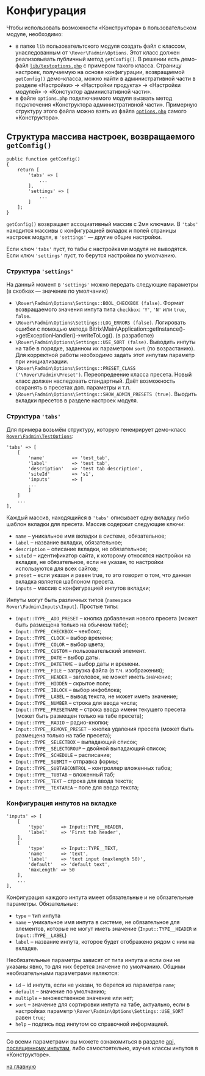 # Конфигурация
Чтобы использовать возможности «Конструктора» в пользовательском модуле, необходимо:
* в папке `lib` пользовательтского модуля создать файл с классом, унаследованным от `\Rover\Fadmin\Options`. Этот класс должен реализовывать публичный метод `getConfig()`. 
В решении есть демо-файл [`lib/testoptions.php`](../lib/testoptions.php) с примером такого класса. Страницу настроек, получаемую на основе конфигурации, возвращаемой `getConfig()` демо-класса, можно найти в административной части в разделе «Настройки» -> «Настройки продукта» -> «Настройки модулей» -> «Констуктор администативной части».
* в файле `options.php` подключаемого модуля вызвать метод подключения «Конструктора административной части». Примерную структуру этого файла можно взять из файла [`options.php`](../options.php) самого «Конструктора».

## Структура массива настроек, возвращаемого `getConfig()`
	
    public function getConfig()
    {
	    return [
            'tabs' => [
                ...
            ],
            'settings' => [
                ...
            ]
        ];	
    }	
`getConfig()` возвращает ассоциативный массив с 2мя ключами. В `'tabs'` находится массивы с конфигурацией вкладок и полей страницы настроек модуля, в `'settings'` — другие общие настройки. 

Если ключ `'tabs'` пуст, то табы с настройками модуля не выводятся. Если ключ `'settings'` пуст, то берутся настройки по умолчанию. 
### Структура `'settings'`
На данный момент в `'settings'` можно передать следующие параметры (в скобках — значение по умолчанию)
* `\Rover\Fadmin\Options\Settings::BOOL_CHECKBOX (false)`. Формат возвращаемого значения инпута типа `checkbox`: `'Y'`, `'N'` или `true`, `false`.
* `\Rover\Fadmin\Options\Settings::LOG_ERRORS (false)`. Логировать ошибки с помощью метода Bitrix\Main\Application::getInstance()->getExceptionHandler()->writeToLog(). (в разработке)
* `\Rover\Fadmin\Options\Settings::USE_SORT (false)`. Выводить инпуты на табе в порядке, заданном их параметром `sort` (по возрастанию). Для корректной работы необходимо задать этот инпутам параметр при инициализации.
* `\Rover\Fadmin\Options\Settings::PRESET_CLASS ('\Rover\Fadmin\Preset')`. Переопредеение класса пресета. Новый класс должен наследовать стандартный. Даёт возможность сохранять в пресетах доп. параметры и т.п.
* `\Rover\Fadmin\Options\Settings::SHOW_ADMIN_PRESETS (true)`. Выодить вкладки пресетов в разделе настроек модуля.
### Структура `'tabs'`
Для примера возьмём структуру, которую генеирирует демо-класс [`Rover\Fadmin\TestOptions`](../lib/testoptions.php):

	'tabs' => [
		[
            'name'          => 'test_tab',
            'label'         => 'test tab',
            'description'   => 'test tab description',
            'siteId'        => 's1',
            'inputs'        => [
            ...
			] 
		]
		...	
    ],
Каждый массив, находящийся в `'tabs'` описывает одну вкладку либо шаблон вкладки для пресета. Массив содержит следующие ключи:
* `name` – уникальное имя вкладки в системе, обязательное;
* `label` – название вкладки, обязательное;
* `description` – описание вкладки, не обязательное;
* `siteId` – идентификатор сайта, к которому относятся настройки на вкладке, не обязательное, если не указан, то настройки используются для всех сайтов;
* `preset` – если указан и равен true, то это говорит о том, что данная вкладка является шаблоном пресета.
* `inputs` – массив с конфигурацией инпутов вкладки;

Инпуты могут быть различных типов (`namespace Rover\Fadmin\Inputs\Input`). Простые типы:
* `Input::TYPE__ADD_PRESET` – кнопка добавления нового пресета (может быть размещена только на обычном табе);
* `Input::TYPE__CHECKBOX` – чекбокс;
* `Input::TYPE__CLOCK` – выбор времени;
* `Input::TYPE__COLOR` – выбор цвета;
* `Input::TYPE__CUSTOM` – пользовательский элемент.
* `Input::TYPE__DATE` – выбор даты.
* `Input::TYPE__DATETAME` – выбор даты и времени.
* `Input::TYPE__FILE` – загрузка файла (в т.ч. изображения);
* `Input::TYPE__HEADER` – заголовок, не может иметь значение;
* `Input::TYPE__HIDDEN` – скрытое поле;
* `Input::TYPE__IBLOCK` – выбор инфоблока;
* `Input::TYPE__LABEL` – вывод текста, не может иметь значение;
* `Input::TYPE__NUMBER` – строка для ввода числа;
* `Input::TYPE__PRESETNAME` – строка ввода имени текущего пресета (может быть размещен только на табе пресета);
* `Input::TYPE__RADIO` – радио-кнопки;
* `Input::TYPE__REMOVE_PRESET` – кнопка удаления пресета (может быть размещена только на табе пресета);
* `Input::TYPE__SELECTBOX` – выпадающий список;
* `Input::TYPE__SELECTGROUP` – двойной выпадающий список;
* `Input::TYPE__SCHEDULE` – расписание;
* `Input::TYPE__SUBMIT` – отправка формы;
* `Input::TYPE__SUBTABCONTROL` – контроллер вложенных табов;
* `Input::TYPE__TUBTAB` – вложенный таб;
* `Input::TYPE__TEXT` – строка для ввода текста;
* `Input::TYPE__TEXTAREA` – поле для ввода текста;

### Конфигурация инпутов на вкладке

	'inputs' => [
		[
			'type'      => Input::TYPE__HEADER,
			'label'     => 'First tab header',	
		],
		[
			'type'      => Input::TYPE__TEXT,
			'name'      => 'text',
			'label'     => 'text input (maxlength 50)',
			'default'   => 'default text',
			'maxLength' => 50
		],
		...	
	],
Конфигурация каждого инпута имеет обязательные и не обязательные параметры.  Обязательные:
* `type` – тип инпута 
* `name` – уникальное имя инпута в системе, не обязательное для элементов, которые не могут иметь значение (`Input::TYPE__HEADER` и `Input::TYPE__LABEL`)
* `label` – название инпута, которое будет отображено рядом с ним на вкладке.

Необязательные параметры зависят от типа инпута и если они не указаны явно, то для них берется значение по умолчанию. Общими необязательными параметрами являются:
* `id` – id инпута, если не указан, то берется из параметра `name`;
* `default` – значение по умолчанию;
* `multiple` – множественное значение или нет;
* `sort` – значение для сортировки инпута на табе, актуально, если в настройках параметр `\Rover\Fadmin\Options\Settings::USE_SORT` равен `true`;
* `help` – подпись под инпутом со справочной информацией.

---
Со всеми параметрами вы можете ознакомиться в разделе [api, посвященному инпутам](./api/inputs/input.md), либо самостоятельно, изучив классы инпутов в «Конструкторе».

[на главную](../README.md)